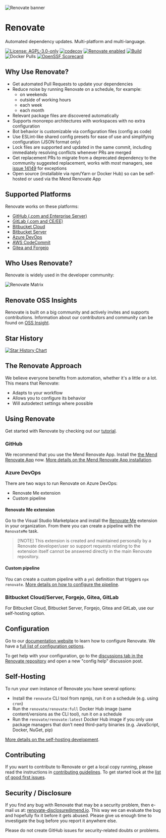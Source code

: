 ![Renovate banner](https://app.renovatebot.com/images/renovate_660_220.jpg)

# Renovate

Automated dependency updates. Multi-platform and multi-language.

[![License: AGPL-3.0-only](https://img.shields.io/badge/license-%20%09AGPL--3.0--only-blue.svg)](https://raw.githubusercontent.com/renovatebot/renovate/main/license)
[![codecov](https://codecov.io/gh/renovatebot/renovate/branch/main/graph/badge.svg)](https://codecov.io/gh/renovatebot/renovate)
[![Renovate enabled](https://img.shields.io/badge/renovate-enabled-brightgreen.svg)](https://renovatebot.com/)
[![Build](https://github.com/renovatebot/renovate/actions/workflows/build.yml/badge.svg)](https://github.com/renovatebot/renovate/actions/workflows/build.yml)
![Docker Pulls](https://img.shields.io/docker/pulls/renovate/renovate?color=turquoise)
[![OpenSSF Scorecard](https://api.securityscorecards.dev/projects/github.com/renovatebot/renovate/badge)](https://securityscorecards.dev/viewer/?uri=github.com/renovatebot/renovate)

## Why Use Renovate?

- Get automated Pull Requests to update your dependencies
- Reduce noise by running Renovate on a schedule, for example:
  - on weekends
  - outside of working hours
  - each week
  - each month
- Relevant package files are discovered automatically
- Supports monorepo architectures with workspaces with no extra configuration
- Bot behavior is customizable via configuration files (config as code)
- Use ESLint-like shared config presets for ease of use and simplifying
  configuration (JSON format only)
- Lock files are supported and updated in the same commit, including immediately
  resolving conflicts whenever PRs are merged
- Get replacement PRs to migrate from a deprecated dependency to the community
  suggested replacement, works with _most_ managers, see
  [issue 14149](https://github.com/renovatebot/renovate/issues/14149) for
  exceptions
- Open source (installable via npm/Yarn or Docker Hub) so can be self-hosted or
  used via the Mend Renovate App

## Supported Platforms

Renovate works on these platforms:

- [GitHub (.com and Enterprise Server)](https://docs.renovatebot.com/modules/platform/github/)
- [GitLab (.com and CE/EE)](https://docs.renovatebot.com/modules/platform/gitlab/)
- [Bitbucket Cloud](https://docs.renovatebot.com/modules/platform/bitbucket/)
- [Bitbucket Server](https://docs.renovatebot.com/modules/platform/bitbucket-server/)
- [Azure DevOps](https://docs.renovatebot.com/modules/platform/azure/)
- [AWS CodeCommit](https://docs.renovatebot.com/modules/platform/codecommit/)
- [Gitea and Forgejo](https://docs.renovatebot.com/modules/platform/gitea/)

## Who Uses Renovate?

Renovate is widely used in the developer community:

![Renovate Matrix](https://app.renovatebot.com/images/matrix.png)

## Renovate OSS Insights

Renovate is built on a big community and actively invites and supports
contributions. Information about our contributors and community can be found on
[OSS Insight](https://ossinsight.io/analyze/renovatebot/renovate).

## Star History

[![Star History Chart](https://api.star-history.com/svg?repos=renovatebot/renovate&type=Date)](https://star-history.com/#renovatebot/renovate&Date)

## The Renovate Approach

We believe everyone benefits from automation, whether it's a little or a lot.
This means that Renovate:

- Adapts to your workflow
- Allows you to configure its behavior
- Will autodetect settings where possible

## Using Renovate

Get started with Renovate by checking out our
[tutorial](https://github.com/renovatebot/tutorial).

### GitHub

We recommend that you use the Mend Renovate App. Install the
[the Mend Renovate App](https://github.com/apps/renovate) now.
[More details on the Mend Renovate App installation](https://docs.renovatebot.com/getting-started/installing-onboarding/).

### Azure DevOps

There are two ways to run Renovate on Azure DevOps:

- Renovate Me extension
- Custom pipeline

#### Renovate Me extension

Go to the Visual Studio Marketplace and install the
[Renovate Me](https://marketplace.visualstudio.com/items?itemName=jyc.vsts-extensions-renovate-me)
extension in your organization. From there you can create a pipeline with the
`RenovateMe` task.

> [!NOTE] This extension is created and maintained personally by a Renovate
> developer/user so support requests relating to the extension itself cannot be
> answered directly in the main Renovate repository.

#### Custom pipeline

You can create a custom pipeline with a `yml` definition that triggers
`npx renovate`.
[More details on how to configure the pipeline](https://docs.renovatebot.com/modules/platform/azure/).

### Bitbucket Cloud/Server, Forgejo, Gitea, GitLab

For Bitbucket Cloud, Bitbucket Server, Forgejo, Gitea and GitLab, use our
self-hosting option.

## Configuration

Go to our [documentation website](https://docs.renovatebot.com/) to learn how to
configure Renovate. We have a
[full list of configuration options](https://docs.renovatebot.com/configuration-options/).

To get help with your configuration, go to the
[discussions tab in the Renovate repository](https://github.com/renovatebot/renovate/discussions)
and open a new "config help" discussion post.

## Self-Hosting

To run your own instance of Renovate you have several options:

- Install the `renovate` CLI tool from npmjs, run it on a schedule (e.g. using
  `cron`)
- Run the `renovate/renovate:full` Docker Hub image (same content/versions as
  the CLI tool), run it on a schedule
- Run the `renovate/renovate:latest` Docker Hub image if you only use package
  managers that don't need third-party binaries (e.g. JavaScript, Docker, NuGet,
  pip)

[More details on the self-hosting development](https://github.com/renovatebot/renovate/blob/main/docs/usage/getting-started/running.md).

## Contributing

If you want to contribute to Renovate or get a local copy running, please read
the instructions in [contributing guidelines](.github/contributing.md). To get
started look at the
[list of good first issues](https://github.com/renovatebot/renovate/contribute).

## Security / Disclosure

If you find any bug with Renovate that may be a security problem, then e-mail us
at: [renovate-disclosure@mend.io](mailto:renovate-disclosure@mend.io). This way
we can evaluate the bug and hopefully fix it before it gets abused. Please give
us enough time to investigate the bug before you report it anywhere else.

Please do not create GitHub issues for security-related doubts or problems.
